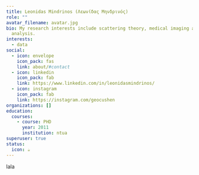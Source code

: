 ```yaml
---
title: Leonidas Mindrinos (Λεωνίδας Μηνδρινός)
role: ""
avatar_filename: avatar.jpg
bio: My research interests include scattering theory, medical imaging and data
  analysis.
interests:
  - data
social:
  - icon: envelope
    icon_pack: fas
    link: about/#contact
  - icon: linkedin
    icon_pack: fab
    link: https://www.linkedin.com/in/leonidasmindrinos/
  - icon: instagram
    icon_pack: fab
    link: https://instagram.com/geocushen
organizations: []
education:
  courses:
    - course: PHD
      year: 2011
      institution: ntua
superuser: true
status:
  icon: ☕️
---
```

lala